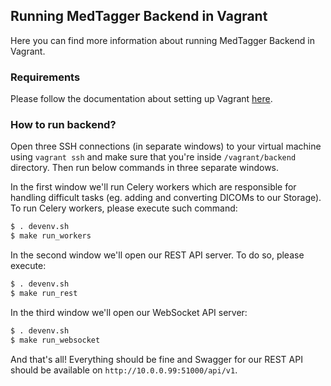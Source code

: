 Running MedTagger Backend in Vagrant
------------------------------------

Here you can find more information about running MedTagger Backend in Vagrant.

### Requirements 

Please follow the documentation about setting up Vagrant [here](/docs/development_setup_vagrant.md).

### How to run backend?

Open three SSH connections (in separate windows) to your virtual machine using `vagrant ssh` and make sure that you're
 inside `/vagrant/backend` directory. Then run below commands in three separate windows.
 
In the first window we'll run Celery workers which are responsible for handling difficult tasks (eg. adding and
 converting DICOMs to our Storage). To run Celery workers, please execute such command:

```bash
$ . devenv.sh
$ make run_workers
```

In the second window we'll open our REST API server. To do so, please execute:

```bash
$ . devenv.sh
$ make run_rest
```

In the third window we'll open our WebSocket API server:

```bash
$ . devenv.sh
$ make run_websocket
```

And that's all! Everything should be fine and Swagger for our REST API should be available on
 `http://10.0.0.99:51000/api/v1`. 
